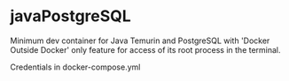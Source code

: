 # javaPostgreSQL
Minimum dev container for Java Temurin and PostgreSQL with 'Docker Outside Docker' only feature for access of its root process in the terminal.

Credentials in docker-compose.yml